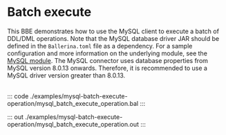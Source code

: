 # Batch execute

This BBE demonstrates how to use the MySQL client to execute a batch of
DDL/DML operations. Note that the MySQL database driver JAR should be defined in
the `Ballerina.toml` file as a dependency.
For a sample configuration and more information on the underlying module, see the [MySQL module](https://docs.central.ballerina.io/ballerinax/mysql/latest/).
The MySQL connector uses database properties from MySQL version 8.0.13 onwards. Therefore, it is
recommended to use a MySQL driver version greater than 8.0.13.<br><br>

::: code ./examples/mysql-batch-execute-operation/mysql_batch_execute_operation.bal :::

::: out ./examples/mysql-batch-execute-operation/mysql_batch_execute_operation.out :::